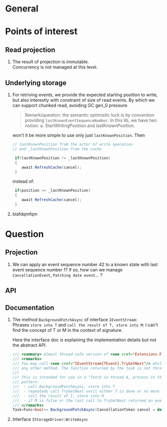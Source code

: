# General


# Points of interest

## Read projection
1. The result of projection is immutable.  
   Concurrency is not managed at this level.
   
## Underlying storage
1. For retriving events, we provide the expected starting position to write, but also interestly with constraint of size of read events. By which we can support chunked read, avoiding GC gen_0 pressure.

    > Remark/question: the semantic optimistic lock is *by convention* providing `lastKnownEventSequenceNumber`. In this lib, we have two notion: a. StartWritingPosition and lastKnownPosition.
    
    won't it be more simple to use only just `lastKnownPosition`. Then
    
    
    ```csharp
    // lastKnownPosition from the actor of write operation
    // and _lastKnownPosition from the cache
    
     if(lastKnownPosition != _lastKnownPosition)
     {
        await RefreshCache(cancel);
     }
    ```
    instead of:
    
    ```csharp
     if(position >= _lastKnownPosition)
     {
        await RefreshCache(cancel);
     }
    ```
1. blafdqmfqm

# Question

## Projection
1. We can apply an event sequence number 42 to a known state with last event sequence number 1?
   If so, how can we manage `CancellationEvent`, `Patching date event`... ?
   
## API

## Documentation

1. The method `BackgroundFetchAsync` of interface `IEventStream`:    
    Phrases `store into T` and `call the result of T, store into M`: I can't find the concept of T or M in the context of signature.
    
    Here the interface doc is explaining the implementation details but not the abstract API.
    
    
    ```csharp
    /// <summary> Almost thread-safe version of <see cref="Extensions.FetchAsync"/>. </summary>
    /// <remarks>
    /// You may call <see cref="IEventStream{TEvent}.TryGetNext"/> while the task is running, but NOT
    /// any other method. The function returned by the task is not thread-safe.
    ///
    /// This is intended for use in a "fetch in thread A, process in thread B"
    /// pattern:
    ///  - call BackgroundFetchAsync, store into T
    ///  - repeatedy call TryGetNext until either T is done or no more events
    ///  - call the result of T, store into M
    ///  - if M is false or the last call to TryGetNext returned an event, repeat
    /// </remarks>
    Task<Func<bool>> BackgroundFetchAsync(CancellationToken cancel = default(CancellationToken));
    ```
1. Interface `IStorageDriver`::`WriteAsync`

